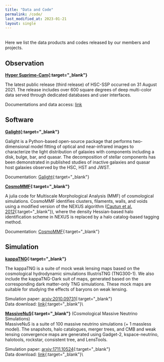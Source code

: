 ```yaml
---
title: "Data and Code"
permalink: /code/
last_modified_at: 2023-01-21
layout: single
---
```


\
Here we list the data products and codes released by our members and projects.

## Observation

**[Hyper Suprime-Cam](https://hsc.mtk.nao.ac.jp/ssp/){:target="_blank"}** 

The latest public release (third release) of HSC-SSP occurred on 31 August 2021.  The release includes over 600 square degrees of deep multi-color data served through dedicated databases and user interfaces.  

Documentations and data access: [link](https://hsc.mtk.nao.ac.jp/ssp/data-release/)

## Software

**[Galight](https://github.com/dartoon/galight){:target="_blank"}**

Galight is a Python-based open-source package that performs two-dimensional model fitting of optical and near-infrared images to characterize the light distribution of galaxies with components including a disk, bulge, bar, and quasar. The decomposition of stellar components has been demonstrated in published studies of inactive galaxies and quasar host galaxies observed by the HSC, HST and JWST.

Documentation: [Galight](https://galight.readthedocs.io/en/latest/){:target="_blank"}

**[CosmoMMF](https://github.com/James11222/CosmoMMF){:target="_blank"}**

A julia code for Multiscale Morphological Analysis (MMF) of cosmological simulations. CosmoMMF identifies clusters, filaments, walls, and voids using a modified version of the NEXUS algorithm ([Cautun et al. 2012](https://arxiv.org/abs/1209.2043){:target="_blank"}), where the density Hessian-based halo identification scheme in NEXUS is replaced by a halo catalog-based tagging method.

Documentation: [CosmoMMF](https://github.com/James11222/CosmoMMF){:target="_blank"}

## Simulation

**[kappaTNG](https://github.com/0satoken/kappaTNG){:target="_blank"}** 

The kappaTNG is a suite of mock weak lensing maps based on the cosmological hydrodynamic simulations IllustrisTNG (TNG300-1). We also include the kappaTNG-Dark suit of maps, generated based on the corresponding dark matter-only TNG simulations. These mock maps are suitable for studying the effects of baryons on weak lensing.

Simulation paper: [arxiv:2010.09731](https://arxiv.org/abs/2010.09731){:target="_blank"}\
Data download: [link](https://github.com/0satoken/kappaTNG){:target="_blank"}\


**[MassiveNuS](https://arxiv.org/abs/1711.10524){:target="_blank"}** (Cosmological Massive Neutrino Simulations)\
MassiveNuS is a suite of 100 massive neutrino simulations (+ 1 massless model). The snapshots, halo catalogues, merger trees, and CMB and weak lensing convergence maps are generated using Gadget-2, kspace-neutrino, halotools, rockstar, consistent tree, and LensTools. 

Simulation paper: [arxiv:1711.10524](https://arxiv.org/abs/1711.10524){:target="_blank"}\
Data download: [link](http://astronomy.nmsu.edu/aklypin/SUsimulations/MassiveNuS/){:target="_blank"}\

